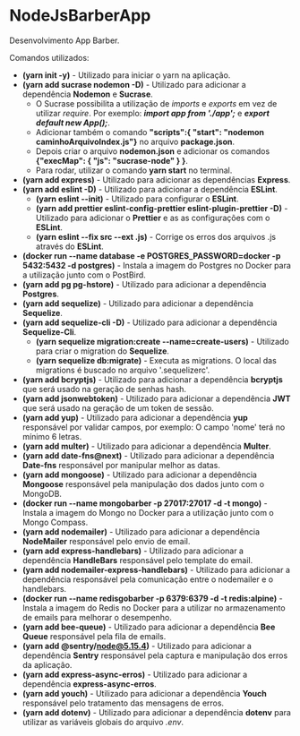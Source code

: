 # NodeJsBarberApp

Desenvolvimento App Barber.

Comandos utilizados:

- **(yarn init -y)** - Utilizado para iniciar o yarn na aplicação.
- **(yarn add sucrase nodemon -D)** - Utilizado para adicionar a dependência **Nodemon** e **Sucrase**.
  - O Sucrase possibilita a utilização de _imports_ e _exports_ em vez de utilizar _require_. Por exemplo: **_import app from './app';_** e **_export
    default new App();_**.
  - Adicionar também o comando **"scripts":{ "start": "nodemon caminhoArquivoIndex.js"}** no arquivo **package.json**.
  - Depois criar o arquivo **nodemon.json** e adicionar os comandos **{"execMap": { "js": "sucrase-node" } }**.
  - Para rodar, utilizar o comando **yarn start** no terminal.
- **(yarn add express)** - Utilizado para adicionar as dependências
  **Express**.
- **(yarn add eslint -D)** - Utilizado para adicionar a dependência **ESLint**.
  - **(yarn eslint --init)** - Utilizado para configurar o **ESLint**.
  - **(yarn add prettier eslint-config-prettier eslint-plugin-prettier -D)** - Utilizado para adicionar o **Prettier** e as as configurações com o **ESLint**.
  - **(yarn eslint --fix src --ext .js)** - Corrige os erros dos arquivos .js através do **ESLint**.
- **(docker run --name database -e POSTGRES_PASSWORD=docker -p 5432:5432 -d postgres)** - Instala a imagem do Postgres no Docker para a utilização junto com o PostBird.
- **(yarn add pg pg-hstore)** - Utilizado para adicionar a dependência **Postgres**.
- **(yarn add sequelize)** - Utilizado para adicionar a dependência **Sequelize**.
- **(yarn add sequelize-cli -D)** - Utilizado para adicionar a dependência **Sequelize-Cli**.
  - **(yarn sequelize migration:create --name=create-users)** - Utilizado para criar o migration do **Sequelize**.
  - **(yarn sequelize db:migrate)** - Executa as migrations. O local das migrations é buscado no arquivo '.sequelizerc'.
- **(yarn add bcryptjs)** - Utilizado para adicionar a dependência **bcryptjs** que será usado na geração de senhas hash.
- **(yarn add jsonwebtoken)** - Utilizado para adicionar a dependência **JWT** que será usado na geração de um token de sessão.
- **(yarn add yup)** - Utilizado para adicionar a dependência **yup** responsável por validar campos, por exemplo: O campo 'nome' terá no mínimo 6 letras.
- **(yarn add multer)** - Utilizado para adicionar a dependência **Multer**.
- **(yarn add date-fns@next)** - Utilizado para adicionar a dependência **Date-fns** responsável por manipular melhor as datas.
- **(yarn add mongoose)** - Utilizado para adicionar a dependência **Mongoose** responsável pela manipulação dos dados junto com o MongoDB.
- **(docker run --name mongobarber -p 27017:27017 -d -t mongo)** - Instala a imagem do Mongo no Docker para a utilização junto com o Mongo Compass.
- **(yarn add nodemailer)** - Utilizado para adicionar a dependência **NodeMailer** responsável pelo envio de email.
- **(yarn add express-handlebars)** - Utilizado para adicionar a dependência **HandleBars** responsável pelo template do email.
- **(yarn add nodemailer-express-handlebars)** - Utilizado para adicionar a dependência responsável pela comunicação entre o nodemailer e o handlebars.
- **(docker run --name redisgobarber -p 6379:6379 -d -t redis:alpine)** - Instala a imagem do Redis no Docker para a utilizar no armazenamento de emails para melhorar o desempenho.
- **(yarn add bee-queue)** - Utilizado para adicionar a dependência **Bee Queue** responsável pela fila de emails.
- **(yarn add @sentry/node@5.15.4)** - Utilizado para adicionar a dependência **Sentry** responsável pela captura e manipulação dos erros da aplicação.
- **(yarn add express-async-erros)** - Utilizado para adicionar a dependência **express-async-erros**.
- **(yarn add youch)** - Utilizado para adicionar a dependência **Youch** responsável pelo tratamento das mensagens de erros.
- **(yarn add dotenv)** - Utilizado para adicionar a dependência **dotenv** para utilizar as variáveis globais do arquivo _.env_.
